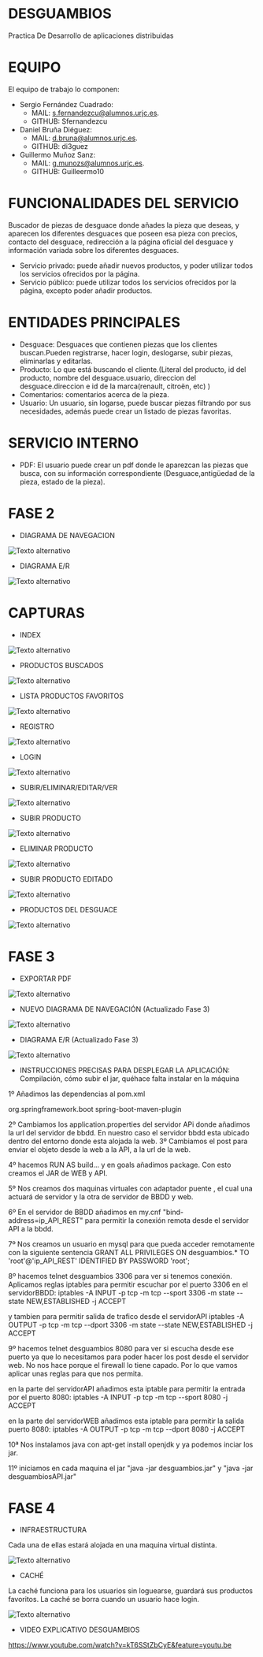 # DESGUAMBIOS
Practica De Desarrollo de aplicaciones distribuidas
 
# EQUIPO
El equipo de trabajo lo componen: 
- Sergio Fernández Cuadrado: 
    - MAIL: s.fernandezcu@alumnos.urjc.es.
    - GITHUB: Sfernandezcu     
- Daniel Bruña Diéguez: 
     - MAIL: d.bruna@alumnos.urjc.es.
     - GITHUB: di3guez
- Guillermo Muñoz Sanz: 
     - MAIL: g.munozs@alumnos.urjc.es.
     - GITHUB: Guilleermo10
 
# FUNCIONALIDADES DEL SERVICIO
Buscador de piezas de desguace donde añades la pieza que deseas, y aparecen los diferentes desguaces que poseen esa pieza con precios, contacto del desguace, redirección a la página oficial del desguace y información variada sobre los diferentes desguaces.
 
- Servicio privado: puede añadir nuevos productos, y poder utilizar todos los servicios ofrecidos por la página. 
- Servicio público: puede utilizar todos los servicios ofrecidos por la página, excepto poder añadir productos.


# ENTIDADES PRINCIPALES
- Desguace: Desguaces que contienen piezas que los clientes buscan.Pueden registrarse, hacer login, deslogarse, subir piezas, eliminarlas y editarlas.
- Producto: Lo que está buscando el cliente.(Literal del producto, id del producto, nombre del desguace.usuario, direccion del desguace.direccion e id de la marca(renault, citroën, etc)  )
- Comentarios: comentarios acerca de la pieza.
- Usuario: Un usuario, sin logarse, puede buscar piezas filtrando por sus necesidades, además puede crear un listado de piezas favoritas.
  
# SERVICIO INTERNO
- PDF: El usuario puede crear un pdf donde le aparezcan las piezas que busca, con su información correspondiente (Desguace,antigüedad de la pieza, estado de la pieza).

# FASE 2
- DIAGRAMA DE NAVEGACION

 ![Texto alternativo](https://github.com/di3guez/desguambios/blob/master/Desguambios/src/main/resources/static/diagramaNavegacion.jpg)
 
- DIAGRAMA E/R

![Texto alternativo](https://github.com/di3guez/desguambios/blob/master/Desguambios/src/main/resources/static/entidadRelacion.png)
 
# CAPTURAS 
- INDEX

![Texto alternativo](https://github.com/di3guez/desguambios/blob/master/Desguambios/src/main/resources/static/index.PNG)
- PRODUCTOS BUSCADOS

![Texto alternativo](https://github.com/di3guez/desguambios/blob/master/Desguambios/src/main/resources/static/ProductosBuscados.PNG)

- LISTA PRODUCTOS FAVORITOS

![Texto alternativo](https://github.com/di3guez/desguambios/blob/master/Desguambios/src/main/resources/static/ProductosFavoritos.PNG)

- REGISTRO

![Texto alternativo](https://github.com/di3guez/desguambios/blob/master/Desguambios/src/main/resources/static/Registro.PNG)

- LOGIN

![Texto alternativo](https://github.com/di3guez/desguambios/blob/master/Desguambios/src/main/resources/static/Login.PNG)

- SUBIR/ELIMINAR/EDITAR/VER

![Texto alternativo](https://github.com/di3guez/desguambios/blob/master/Desguambios/src/main/resources/static/SubirEliminarEditar.PNG)

- SUBIR PRODUCTO

![Texto alternativo](https://github.com/di3guez/desguambios/blob/master/Desguambios/src/main/resources/static/SubirNuevoProducto.PNG)

- ELIMINAR PRODUCTO

![Texto alternativo](https://github.com/di3guez/desguambios/blob/master/Desguambios/src/main/resources/static/EliminarProductoPorId.PNG)

- SUBIR PRODUCTO EDITADO

![Texto alternativo]()

- PRODUCTOS DEL DESGUACE

![Texto alternativo](https://github.com/di3guez/desguambios/blob/master/Desguambios/src/main/resources/static/ProductosDeUnDesguace.PNG)

# FASE 3

- EXPORTAR PDF

![Texto alternativo](https://github.com/di3guez/desguambios/blob/master/Desguambios/src/main/resources/static/recortePDF.PNG)

- NUEVO DIAGRAMA DE NAVEGACIÓN (Actualizado Fase 3)

![Texto alternativo](https://github.com/di3guez/desguambios/blob/master/Desguambios/src/main/resources/static/diagramaNavegacionFase3.png)

- DIAGRAMA E/R (Actualizado Fase 3)

![Texto alternativo](https://github.com/di3guez/desguambios/blob/master/Desguambios/src/main/resources/static/diagramaERFase3.jpeg)


- INSTRUCCIONES PRECISAS PARA DESPLEGAR LA APLICACIÓN:
Compilación, cómo subir el jar, quéhace falta instalar en la máquina

1º Añadimos las dependencias al pom.xml

<build>
	<plugins>
		<plugin>
			<groupId>org.springframework.boot</groupId>
			<artifactId>spring-boot-maven-plugin</artifactId>
		</plugin>
	</plugins>
</build>

2º Cambiamos los application.properties del servidor APi donde añadimos la url del servidor de bbdd. En nuestro caso el servidor bbdd esta ubicado dentro del entorno donde esta alojada la web.
3º Cambiamos el post para enviar el objeto desde la web a la API, a la url de la web.

4º hacemos RUN AS build... y en goals añadimos package. Con esto creamos el JAR de WEB y API.

5º Nos creamos dos maquinas virtuales con adaptador puente , el cual una actuará de servidor y la otra de servidor de BBDD y web.

6º En el servidor de BBDD añadimos en my.cnf "bind-address=ip_API_REST" para permitir la conexión remota desde el servidor API a la bbdd.

7º Nos creamos un usuario en mysql para que pueda acceder remotamente con la siguiente sentencia
GRANT ALL PRIVILEGES ON desguambios.* TO 'root'@'ip_API_REST' IDENTIFIED BY PASSWORD 'root';


8º hacemos telnet desguambios 3306 para ver si tenemos conexión. Aplicamos reglas iptables para permitir escuchar por el puerto 3306 en el servidorBBDD:
iptables -A INPUT -p tcp -m tcp --sport 3306 -m state --state NEW,ESTABLISHED -j ACCEPT

y tambien para permitir salida de trafico desde el servidorAPI
iptables -A OUTPUT -p tcp -m tcp --dport 3306 -m state --state NEW,ESTABLISHED -j ACCEPT


9º hacemos telnet desguambios 8080 para ver si escucha desde ese puerto ya que lo necesitamos para poder hacer los post desde el servidor web. No nos hace porque el firewall lo tiene capado. Por lo que vamos aplicar unas reglas para que nos permita.

en la parte del servidorAPI añadimos esta iptable para permitir la entrada por el puerto 8080:
iptables -A INPUT -p tcp -m tcp --sport 8080 -j ACCEPT

en la parte del servidorWEB añadimos esta iptable para permitir la salida puerto 8080:
iptables -A OUTPUT -p tcp -m tcp --dport 8080 -j ACCEPT 

10ª Nos instalamos java con apt-get install openjdk y ya podemos inciar los jar.

11º iniciamos en cada maquina el jar  "java -jar desguambios.jar" y "java -jar desguambiosAPI.jar"

# FASE 4

- INFRAESTRUCTURA

Cada una de ellas estará alojada en una maquina virtual distinta.

![Texto alternativo](https://github.com/di3guez/desguambios/blob/master/Desguambios/src/main/resources/static/Captura.PNG)

- CACHÉ

La caché funciona para los usuarios sin loguearse, guardará sus productos favoritos. La caché se borra cuando un usuario hace login.

![Texto alternativo](https://github.com/di3guez/desguambios/blob/master/Desguambios/src/main/resources/static/CapturaCach%C3%A9.PNG)

- VIDEO EXPLICATIVO DESGUAMBIOS

https://www.youtube.com/watch?v=kT6SStZbCyE&feature=youtu.be

